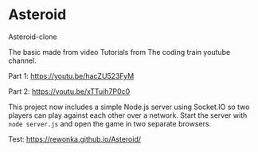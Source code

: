 # Asteroid
Asteroid-clone

The basic made from video Tutorials from The coding train youtube channel.

Part 1: https://youtu.be/hacZU523FyM

Part 2: https://youtu.be/xTTuih7P0c0
    
This project now includes a simple Node.js server using Socket.IO so two players
can play against each other over a network. Start the server with `node
server.js` and open the game in two separate browsers.

Test: https://rewonka.github.io/Asteroid/
